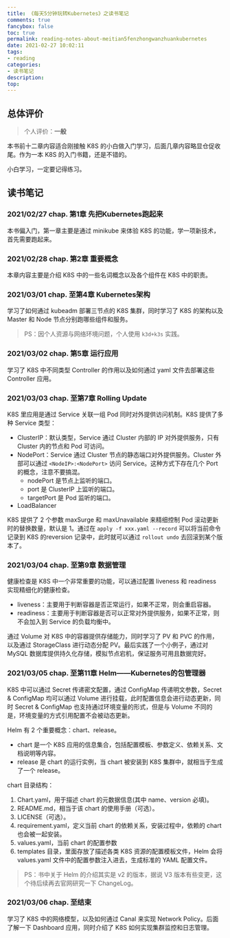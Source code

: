 ```yaml
---
title: 《每天5分钟玩转Kubernetes》之读书笔记
comments: true
fancybox: false
toc: true
permalink: reading-notes-about-meitian5fenzhongwanzhuankubernetes
date: 2021-02-27 10:02:11
tags:
- reading
categories:
- 读书笔记
description:
top:
---
```

## 总体评价

> 个人评价：**一般**

本书前十二章内容适合刚接触 K8S 的小白做入门学习，后面几章内容略显仓促收尾。作为一本 K8S 的入门书籍，还是不错的。

小白学习，一定要记得练习。

<!--more-->

## 读书笔记

### 2021/02/27 chap. 第1章 先把Kubernetes跑起来

本书偏入门，第一章主要是通过 minikube 来体验 K8S 的功能，学一项新技术，首先需要跑起来。

### 2021/02/28 chap. 第2章 重要概念

本章内容主要是介绍 K8S 中的一些名词概念以及各个组件在 K8S 中的职责。

### 2021/03/01 chap. 至第4章 Kubernetes架构
学习了如何通过 kubeadm 部署三节点的 K8S 集群，同时学习了 K8S 的架构以及 Master 和 Node 节点分别跑哪些组件和服务。

> PS：因个人资源与网络环境问题，个人使用 `k3d+k3s` 实践。

### 2021/03/02 chap. 第5章 运行应用

学习了 K8S 中不同类型 Controller 的作用以及如何通过 yaml 文件去部署这些 Controller 应用。

### 2021/03/03 chap. 至第7章 Rolling Update

K8S 里应用是通过 Service 关联一组 Pod 同时对外提供访问机制。K8S 提供了多种 Service 类型：
- ClusterIP：默认类型，Service 通过 Cluster 内部的 IP 对外提供服务，只有 Cluster 内的节点和 Pod 可访问。
- NodePort：Service 通过 Cluster 节点的静态端口对外提供服务。Cluster 外部可以通过 `<NodeIP>:<NodePort>` 访问 Service。这种方式下存在几个 Port 的概念，注意不要搞混。
    - nodePort 是节点上监听的端口。
    - port 是 ClusterIP 上监听的端口。
    - targetPort 是 Pod 监听的端口。
- LoadBalancer

K8S 提供了 2 个参数 maxSurge 和 maxUnavailable 来精细控制 Pod 滚动更新时的替换数量，默认是 1。通过在 `apply -f xxx.yaml --record` 可以将当前命令记录到 K8S
的reversion 记录中，此时就可以通过 `rollout undo` 去回滚到某个版本了。

### 2021/03/04 chap. 至第9章 数据管理

健康检查是 K8S 中一个非常重要的功能，可以通过配置 liveness 和 readiness 实现精细化的健康检查。
- liveness：主要用于判断容器是否正常运行，如果不正常，则会重启容器。
- readiness：主要用于判断容器是否可以正常对外提供服务，如果不正常，则不会加入到 Service 的负载均衡中。

通过 Volume 对 K8S 中的容器提供存储能力，同时学习了 PV 和 PVC 的作用，以及通过 StorageClass 进行动态分配
PV。最后实践了一个小例子，通过对 MySQL 数据库提供持久化存储，模拟节点宕机，保证服务可用且数据完好。

### 2021/03/05 chap. 至第11章 Helm——Kubernetes的包管理器

K8S 中可以通过 Secret 传递密文配置，通过 ConfigMap 传递明文参数，Secret & ConfigMap 均可以通过 Volume 进行挂载，此时配置信息会进行动态更新，同时 Secret & ConfigMap
也支持通过环境变量的形式，但是与 Volume 不同的是，环境变量的方式引用配置不会被动态更新。

Helm 有 2 个重要概念：chart、release。
- chart 是一个 K8S 应用的信息集合，包括配置模板、参数定义、依赖关系、文档说明等内容。
- release 是 chart 的运行实例，当 chart 被安装到 K8S 集群中，就相当于生成了一个 release。

chart 目录结构：
1. Chart.yaml，用于描述 chart 的元数据信息(其中 name、version 必填)。
2. README.md，相当于该 chart 的使用手册（可选）。
3. LICENSE（可选）。
4. requirement.yaml，定义当前 chart 的依赖关系，安装过程中，依赖的 chart 也会被一起安装。
5. values.yaml，当前 chart 的配置参数
6. templates 目录，里面存放了描述各类 K8S 资源的配置模板文件，Helm 会将 values.yaml 文件中的配置参数注入进去，生成标准的 YAML 配置文件。

> PS：书中关于 Helm 的介绍其实是 v2 的版本，据说 V3 版本有些变更，这个待后续再去官网研究一下 ChangeLog。

### 2021/03/06 chap. 至结束

学习了 K8S 中的网络模型，以及如何通过 Canal 来实现 Network Policy。后面了解一下 Dashboard 应用，同时介绍了 K8S 如何实现集群监控和日志管理。
